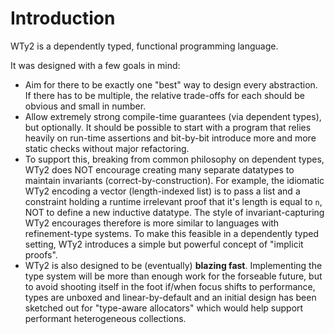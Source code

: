 # Introduction

WTy2 is a dependently typed, functional programming language.

It was designed with a few goals in mind:

- Aim for there to be exactly one "best" way to design every abstraction. If there has to be multiple, the relative trade-offs for each should be obvious and small in number.
- Allow extremely strong compile-time guarantees (via dependent types), but optionally. It should be possible to start with a program that relies heavily on run-time assertions and bit-by-bit introduce more and more static checks without major refactoring.
- To support this, breaking from common philosophy on dependent types, WTy2 does NOT encourage creating many separate datatypes to maintain invariants (correct-by-construction). For example, the idiomatic WTy2 encoding a vector (length-indexed list) is to pass a list and a constraint holding a runtime irrelevant proof that it's length is equal to `n`, NOT to define a new inductive datatype. The style of invariant-capturing WTy2 encourages therefore is more similar to languages with refinement-type systems. To make this feasible in a dependently typed setting, WTy2 introduces a simple but powerful concept of "implicit proofs".
- WTy2 is also designed to be (eventually) **blazing fast**. Implementing the type system will be more than enough work for the forseable future, but to avoid shooting itself in the foot if/when focus shifts to performance, types are unboxed and linear-by-default and an initial design has been sketched out for "type-aware allocators" which would help support performant heterogeneous collections.
